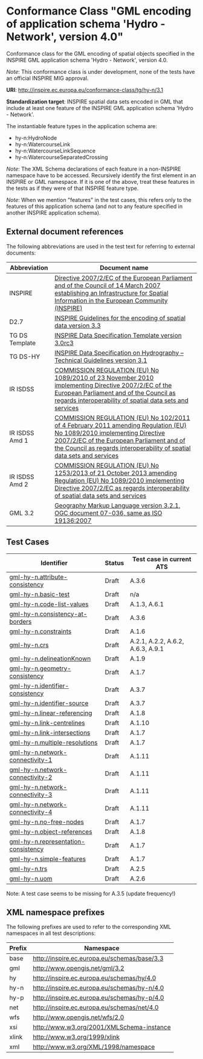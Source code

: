 # Conformance Class "GML encoding of application schema 'Hydro - Network', version 4.0"

Conformance class for the GML encoding of spatial objects specified in the INSPIRE GML application schema 'Hydro - Network', version 4.0.

*Note*: This conformance class is under development, none of the tests have an official INSPIRE MIG approval.

**URI**: http://inspire.ec.europa.eu/conformance-class/tg/hy-n/3.1 

**Standardization target**: INSPIRE spatial data sets encoded in GML that include at least one feature of the INSPIRE GML application schema 'Hydro - Network'.

The instantiable feature types in the application schema are:
* hy-n:HydroNode
* hy-n:WatercourseLink
* hy-n:WatercourseLinkSequence
* hy-n:WatercourseSeparatedCrossing

*Note*: The XML Schema declarations of each feature in a non-INSPIRE namespace have to be accessed. Recursively identify the first element in an INSPIRE or GML namespace. If it is one of the above, treat these features in the tests as if they were of that INSPIRE feature type.

*Note*: When we mention "features" in the test cases, this refers only to the features of this application schema (and not to any feature specified in another INSPIRE application schema).

## External document references

The following abbreviations are used in the test text for referring to external documents:

Abbreviation                     | Document name
-------------------------------- | --------------------------------------------------
INSPIRE <a name="ref_INSPIRE"></a> | [Directive 2007/2/EC of the European Parliament and of the Council of 14 March 2007 establishing an Infrastructure for Spatial Information in the European Community (INSPIRE)](http://eur-lex.europa.eu/legal-content/EN/TXT/PDF/?uri=CELEX:32007L0002&from=EN)
D2.7 <a name="ref_D2_7"></a>   | [INSPIRE Guidelines for the encoding of spatial data version 3.3](http://inspire.jrc.ec.europa.eu/documents/Data_Specifications/D2.7_v3.3.pdf)
TG DS Template <a name="ref_TG_DS_tmpl"></a>   | [INSPIRE Data Specification Template version 3.0rc3](http://inspire.jrc.ec.europa.eu/documents/Data_Specifications/INSPIRE_DataSpecification_Template_v3.0rc3.pdf)
TG DS-HY <a name="ref_TG_DS_HY"></a>   | [INSPIRE Data Specification on Hydrography – Technical Guidelines version 3.1](http://inspire.ec.europa.eu/documents/Data_Specifications/INSPIRE_DataSpecification_HY_v3.1.pdf)
IR ISDSS <a name="ref_IR_ISDSS"></a>   | [COMMISSION REGULATION (EU) No 1089/2010 of 23 November 2010 implementing Directive 2007/2/EC of the European Parliament and of the Council as regards interoperability of spatial data sets and services](http://eur-lex.europa.eu/legal-content/EN/TXT/PDF/?uri=OJ:L:2010:323:FULL&from=EN)
IR ISDSS Amd 1 <a name="ref_IR_ISDSS_Amd1"></a>   | [COMMISSION REGULATION (EU) No 102/2011 of 4 February 2011 amending Regulation (EU) No 1089/2010 implementing Directive 2007/2/EC of the European Parliament and of the Council as regards interoperability of spatial data sets and services](http://eur-lex.europa.eu/legal-content/EN/TXT/PDF/?uri=CELEX:32011R0102&from=EN)
IR ISDSS Amd 2 <a name="ref_IR_ISDSS_Amd2"></a>   | [COMMISSION REGULATION (EU) No 1253/2013 of 21 October 2013 amending Regulation (EU) No 1089/2010 implementing Directive 2007/2/EC as regards interoperability of spatial data sets and services](http://eur-lex.europa.eu/LexUriServ/LexUriServ.do?uri=OJ:L:2013:331:0001:0267:EN:PDF)
GML 3.2 <a name="ref_GML32"/>  | [Geography Markup Language version 3.2.1, OGC document 07-036, same as ISO 19136:2007](http://portal.opengeospatial.org/files/?artifact_id=20509) 

## Test Cases

| Identifier                                                        | Status   | Test case in current ATS  |
| ----------------------------------------------------------------- | -------- | ------------ |
| [gml-hy-n.attribute-consistency](gml-hy-n.attribute-consistency.md)  | Draft  | A.3.6 |
| [gml-hy-n.basic-test](gml-hy-n.basic-test.md)  | Draft  | n/a |
| [gml-hy-n.code-list-values](gml-hy-n.code-list-values.md)  | Draft  | A.1.3, A.6.1  |
| [gml-hy-n.consistency-at-borders](gml-hy-n.consistency-at-borders.md)  | Draft  | A.3.6 |
| [gml-hy-n.constraints](gml-hy-n.constraints.md)  | Draft  | A.1.6  |
| [gml-hy-n.crs](gml-hy-n.crs.md)  | Draft  | A.2.1, A.2.2, A.6.2, A.6.3, A.9.1  |
| [gml-hy-n.delineationKnown](gml-hy-n.delineationKnown.md)  | Draft  | A.1.9  |
| [gml-hy-n.geometry-consistency](gml-hy-n.geometry-consistency.md)  | Draft  | A.1.7  |
| [gml-hy-n.identifier-consistency](gml-hy-n.identifier-consistency.md)  | Draft  | A.3.7 |
| [gml-hy-n.identifier-source](gml-hy-n.identifier-source.md)  | Draft  | A.3.7  |
| [gml-hy-n.linear-referencing](gml-hy-n.linear-referencing.md)  | Draft  | A.1.8 |
| [gml-hy-n.link-centrelines](gml-hy-n.link-centrelines.md)  | Draft  | A.1.10  |
| [gml-hy-n.link-intersections](gml-hy-n.link-intersections.md)  | Draft  | A.1.7 |
| [gml-hy-n.multiple-resolutions](gml-hy-n.multiple-resolutions.md)  | Draft  | A.1.7 |
| [gml-hy-n.network-connectivity-1](gml-hy-n.network-connectivity-1.md)  | Draft  | A.1.11  |
| [gml-hy-n.network-connectivity-2](gml-hy-n.network-connectivity-2.md)  | Draft  | A.1.11  |
| [gml-hy-n.network-connectivity-3](gml-hy-n.network-connectivity-3.md)  | Draft  | A.1.11  |
| [gml-hy-n.network-connectivity-4](gml-hy-n.network-connectivity-4.md)  | Draft  | A.1.11  |
| [gml-hy-n.no-free-nodes](gml-hy-n.no-free-nodes.md)  | Draft  | A.1.7 |
| [gml-hy-n.object-references](gml-hy-n.object-references.md)  | Draft  | A.1.8  |
| [gml-hy-n.representation-consistency](gml-hy-n.representation-consistency.md)  | Draft  | A.1.7  |
| [gml-hy-n.simple-features](gml-hy-n.simple-features.md)  | Draft  | A.1.7  |
| [gml-hy-n.trs](gml-hy-n.trs.md)  | Draft  | A.2.5  |
| [gml-hy-n.uom](gml-hy-n.uom.md)  | Draft  | A.2.6  |

Note: A test case seems to be missing for A.3.5 (update frequency!)

## XML namespace prefixes <a name="namespaces"></a>

The following prefixes are used to refer to the corresponding XML namespaces in all test descriptions:

Prefix         | Namespace
-------------- | -------------------------------------------------
base           | http://inspire.ec.europa.eu/schemas/base/3.3
gml            | http://www.opengis.net/gml/3.2
hy             | http://inspire.ec.europa.eu/schemas/hy/4.0
hy-n           | http://inspire.ec.europa.eu/schemas/hy-n/4.0
hy-p           | http://inspire.ec.europa.eu/schemas/hy-p/4.0
net            | http://inspire.ec.europa.eu/schemas/net/4.0
wfs            | http://www.opengis.net/wfs/2.0
xsi            | http://www.w3.org/2001/XMLSchema-instance
xlink          | http://www.w3.org/1999/xlink
xml            | http://www.w3.org/XML/1998/namespace